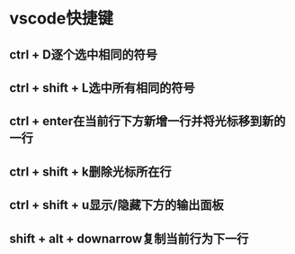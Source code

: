 # vscode快捷键



## ctrl + D逐个选中相同的符号

## ctrl + shift + L选中所有相同的符号

## ctrl + enter在当前行下方新增一行并将光标移到新的一行

## ctrl + shift + k删除光标所在行

## ctrl + shift + u显示/隐藏下方的输出面板

## shift + alt + downarrow复制当前行为下一行



